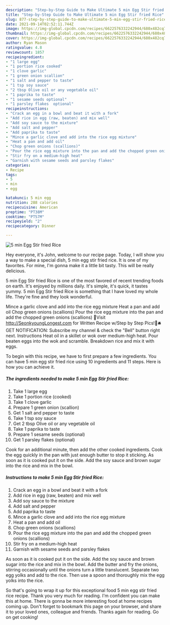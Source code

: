 ```yaml
---
description: "Step-by-Step Guide to Make Ultimate 5 min Egg Stir fried Rice"
title: "Step-by-Step Guide to Make Ultimate 5 min Egg Stir fried Rice"
slug: 877-step-by-step-guide-to-make-ultimate-5-min-egg-stir-fried-rice
date: 2021-09-14T02:52:11.744Z
image: https://img-global.cpcdn.com/recipes/6622576332242944/680x482cq70/5-min-egg-stir-fried-rice-recipe-main-photo.jpg
thumbnail: https://img-global.cpcdn.com/recipes/6622576332242944/680x482cq70/5-min-egg-stir-fried-rice-recipe-main-photo.jpg
cover: https://img-global.cpcdn.com/recipes/6622576332242944/680x482cq70/5-min-egg-stir-fried-rice-recipe-main-photo.jpg
author: Ryan Mason
ratingvalue: 4.8
reviewcount: 1857
recipeingredient:
- "1 large egg"
- "1 portion rice cooked"
- "1 clove garlic"
- "1 green onion scallion"
- "1 salt and pepper to taste"
- "1 tsp soy sauce"
- "2 tbsp Olive oil or any vegetable oil"
- "1 paprika to taste"
- "1 sesame seeds optional"
- "1 parsley flakes  optional"
recipeinstructions:
- "Crack an egg in a bowl and beat it with a fork"
- "Add rice in egg (raw, beaten) and mix well"
- "Add soy sauce to the mixture"
- "Add salt and pepper"
- "Add paprika to taste"
- "Mince a garlic clove and add into the rice egg mixture"
- "Heat a pan and add oil"
- "Chop green onions (scallions)"
- "Pour the rice egg mixture into the pan and add the chopped green onions (scallions)"
- "Stir fry on a medium-high heat"
- "Garnish with sesame seeds and parsley flakes"
categories:
- Recipe
tags:
- 5
- min
- egg

katakunci: 5 min egg 
nutrition: 288 calories
recipecuisine: American
preptime: "PT38M"
cooktime: "PT57M"
recipeyield: "2"
recipecategory: Dinner

---
```



![5 min Egg Stir fried Rice](https://img-global.cpcdn.com/recipes/6622576332242944/680x482cq70/5-min-egg-stir-fried-rice-recipe-main-photo.jpg)

Hey everyone, it's John, welcome to our recipe page. Today, I will show you a way to make a special dish, 5 min egg stir fried rice. It is one of my favorites. For mine, I'm gonna make it a little bit tasty. This will be really delicious.

5 min Egg Stir fried Rice is one of the most favored of recent trending foods on earth. It's enjoyed by millions daily. It's simple, it's quick, it tastes yummy. 5 min Egg Stir fried Rice is something that I have loved my whole life. They're fine and they look wonderful.

Mince a garlic clove and add into the rice egg mixture Heat a pan and add oil Chop green onions (scallions) Pour the rice egg mixture into the pan and add the chopped green onions (scallions) 🌼Visit http://SeonkyoungLongest.com for Written Recipe w/Step by Step Pics!🌼🛎 GET NOTIFICATION: Subscribe my channel &amp; check the &#34;Bell&#34; button right next. Instructions Heat oil in a skillet or wok over medium-high heat. Pour beaten eggs into the wok and scramble. Breakdown rice and mix it with eggs.


To begin with this recipe, we have to first prepare a few ingredients. You can have 5 min egg stir fried rice using 10 ingredients and 11 steps. Here is how you can achieve it.

<!--inarticleads1-->

##### The ingredients needed to make 5 min Egg Stir fried Rice:

1. Take 1 large egg
1. Take 1 portion rice (cooked)
1. Take 1 clove garlic
1. Prepare 1 green onion (scallion)
1. Get 1 salt and pepper to taste
1. Take 1 tsp soy sauce
1. Get 2 tbsp Olive oil or any vegetable oil
1. Take 1 paprika to taste
1. Prepare 1 sesame seeds (optional)
1. Get 1 parsley flakes  (optional)


Cook for an additional minute, then add the other cooked ingredients. Cook the egg quickly in the pan with just enough butter to stop it sticking. As soon as it is cooked put it on the side. Add the soy sauce and brown sugar into the rice and mix in the bowl. 

<!--inarticleads2-->

##### Instructions to make 5 min Egg Stir fried Rice:

1. Crack an egg in a bowl and beat it with a fork
1. Add rice in egg (raw, beaten) and mix well
1. Add soy sauce to the mixture
1. Add salt and pepper
1. Add paprika to taste
1. Mince a garlic clove and add into the rice egg mixture
1. Heat a pan and add oil
1. Chop green onions (scallions)
1. Pour the rice egg mixture into the pan and add the chopped green onions (scallions)
1. Stir fry on a medium-high heat
1. Garnish with sesame seeds and parsley flakes


As soon as it is cooked put it on the side. Add the soy sauce and brown sugar into the rice and mix in the bowl. Add the butter and fry the onions, stirring occasionally until the onions turn a little translucent. Separate two egg yolks and add to the rice. Then use a spoon and thoroughly mix the egg yolks into the rice. 

So that's going to wrap it up for this exceptional food 5 min egg stir fried rice recipe. Thank you very much for reading. I'm confident you can make this at home. There is gonna be more interesting food at home recipes coming up. Don't forget to bookmark this page on your browser, and share it to your loved ones, colleague and friends. Thanks again for reading. Go on get cooking!

